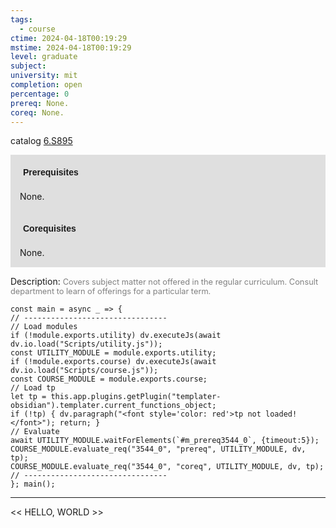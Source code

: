 ```yaml
---
tags:
  - course
ctime: 2024-04-18T00:19:29
mstime: 2024-04-18T00:19:29
level: graduate
subject: 
university: mit
completion: open
percentage: 0
prereq: None.
coreq: None.
---
```


catalog [6.S895](http://student.mit.edu/catalog/m6e.html#6.S895)

<span style="display: block; padding: 15px; background-color: rgb(100, 100, 100, 0.2);"><font id="m_prereq3544_0" style="display: block; font-family: Arial, sans-serif; font-weight: bold; padding: 5px">Prerequisites</font><br><span id="prereq3544_0">None.</span></span>
<span style="display: block; padding: 15px; background-color: rgb(100, 100, 100, 0.2);"><font id="m_coreq3544_0" style="display: block; font-family: Arial, sans-serif; font-weight: bold; padding: 5px">Corequisites</font><br><span id="coreq3544_0">None.</span></span>

<font style="">Description:</font>
<font style="color: grey; font-size: 0.8rem;">Covers subject matter not offered in the regular curriculum. Consult department to learn of offerings for a particular term.</font>

```dataviewjs
const main = async _ => {
// --------------------------------
// Load modules
if (!module.exports.utility) dv.executeJs(await dv.io.load("Scripts/utility.js"));
const UTILITY_MODULE = module.exports.utility;
if (!module.exports.course) dv.executeJs(await dv.io.load("Scripts/course.js"));
const COURSE_MODULE = module.exports.course;
// Load tp
let tp = this.app.plugins.getPlugin("templater-obsidian").templater.current_functions_object;
if (!tp) { dv.paragraph("<font style='color: red'>tp not loaded!</font>"); return; }
// Evaluate
await UTILITY_MODULE.waitForElements(`#m_prereq3544_0`, {timeout:5});
COURSE_MODULE.evaluate_req("3544_0", "prereq", UTILITY_MODULE, dv, tp);
COURSE_MODULE.evaluate_req("3544_0", "coreq", UTILITY_MODULE, dv, tp);
// --------------------------------
}; main();
```

---

<< HELLO, WORLD >>
